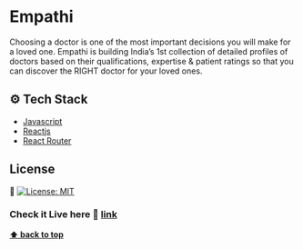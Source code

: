 # Empathi

Choosing a doctor is one of the most important decisions you will make for a loved one. Empathi is building India’s 1st collection of detailed profiles of doctors based on their qualifications, expertise & patient ratings so that you can discover the RIGHT doctor for your loved ones.

## ⚙️ Tech Stack

- [Javascript](https://www.javascript.com/)
- [Reactjs](https://reactjs.org/)
- [React Router](https://reactrouter.com/)

## License

:link: [![License: MIT](https://img.shields.io/badge/License-MIT-yellow.svg)](https://opensource.org/licenses/MIT)

### Check it Live here :link: [link](https://jyoti-2.github.io/Empathi/#/home)

**[⬆ back to top](#table-of-contents)**
